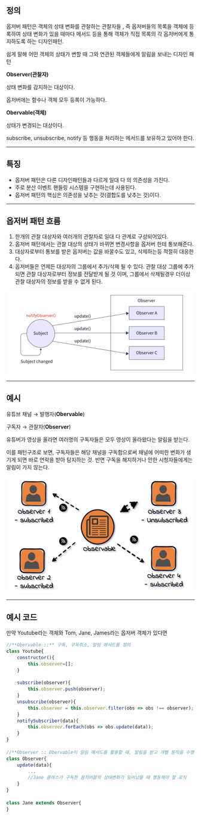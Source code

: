 ## 정의

옵저버 패턴은 객체의 상태 변화를 관찰하는 관찰자들 , 즉 옵저버들의 목록을 객체에 등록하여 상태 변화가 있을 때마다 메서드 등을 통해 객체가 직접 목록의 각 옵저버에게 통지하도록 하는 디자인패턴.

쉽게 말해 어떤 객체의 상태가 변할 때 그와 연관된 객체들에게 알림을 보내는 디자인 패턴

**Observer(관찰자)**

상태 변화를 감지하는 대상이다.

옵저버에는 함수나 객체 모두 등록이 가능하다.

**Obervable(객체)**

상태가 변경되는 대상이다.

subscribe, unsubscribe, notify 등 행동을 처리하는 메서드를 보유하고 있어야 한다.

---

## 특징

- 옵저버 패턴은 다른 디자인패턴들과 다르게 일대 다 의 의존성을 가진다.
- 주로 분산 이벤트 핸들링 시스템을 구현하는데 사용된다.
- 옵저버 패턴의 핵심은 의존성을 낮추는 것(결합도를 낮추는 것)이다.

---

## 옵저버 패턴 흐름

1. 한개의 관찰 대상자와 여러개의 관찰자로 일대 다 관계로 구성되어있다.
2. 옵저버 패턴에서는 관찰 대상의 상태가 바뀌면 변경사항을 옵저버 한테 통보해준다.
3. 대상자로부터 통보를 받은 옵저버는 값을 바꿀수도 있고, 삭제하는등 적절히 대응한다.
4. 옵저버들은 언제든 대상자의 그룹에서 추가/삭제 될 수 있다. 관찰 대상 그룹에 추가되면 관찰 대상자로부터 정보를 전달받게 될 것 이며, 그룹에서 삭제될경우 더이상 관찰 대상자의 정보를 받을 수 없게 된다.

![](img/observer1.png)

---

## 예시

유튜브 채널 → 발행자(**Obervable**)

구독자 → 관찰자(**Observer**)

유튜버가 영상을 올라면 여러명의 구독자들은 모두 영상이 올라왔다는 알림을 받는다.

이를 패턴구조로 보면, 구독자들은 해당 채널을 구독함으로써 채널에 어떠한 변화가 생기게 되면 바로 연락을 받아 탐지하는 것. 반면 구독을 해지하거나 안한 시청자들에게는 알림이 가지 않는다.

![](img/observer2.png)

---

## 예시 코드

만약 Youtube라는 객체와 Tom, Jane, James라는 옵저버 객체가 있다면

```jsx
//**Obervable ::** 구독, 구독취소, 알림 메서드를 정의
class Youtube{ 
	constructor(){
    	this.observer=[];
    }
    
    subscribe(observer){
    	this.observer.push(observer);
    }
    unsubscribe(observer){
    	this.observer = this.observer.filter(obs => obs !== observer);
    }
    notifySubscriber(data){
    	this.observer.forEach(obs => obs.update(data));
    }
}

//**Observer :: Obervable이 알림 메서드를 활용할 때, 알림을 받고 개별 동작을 수행할 수 있는 메서드를 정의**
class Observer{
	update(data){
    	...
    	//Jane 클래스가 구독한 옵저버블의 상태변화가 일어났을 때 행동해야 할 로직
    }
}

class Jane extends Observer{
}
```